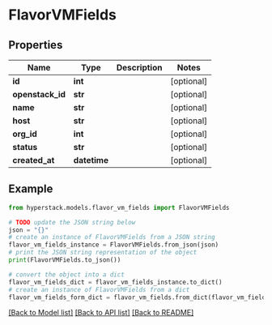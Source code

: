 # FlavorVMFields


## Properties

Name | Type | Description | Notes
------------ | ------------- | ------------- | -------------
**id** | **int** |  | [optional] 
**openstack_id** | **str** |  | [optional] 
**name** | **str** |  | [optional] 
**host** | **str** |  | [optional] 
**org_id** | **int** |  | [optional] 
**status** | **str** |  | [optional] 
**created_at** | **datetime** |  | [optional] 

## Example

```python
from hyperstack.models.flavor_vm_fields import FlavorVMFields

# TODO update the JSON string below
json = "{}"
# create an instance of FlavorVMFields from a JSON string
flavor_vm_fields_instance = FlavorVMFields.from_json(json)
# print the JSON string representation of the object
print(FlavorVMFields.to_json())

# convert the object into a dict
flavor_vm_fields_dict = flavor_vm_fields_instance.to_dict()
# create an instance of FlavorVMFields from a dict
flavor_vm_fields_form_dict = flavor_vm_fields.from_dict(flavor_vm_fields_dict)
```
[[Back to Model list]](../README.md#documentation-for-models) [[Back to API list]](../README.md#documentation-for-api-endpoints) [[Back to README]](../README.md)


